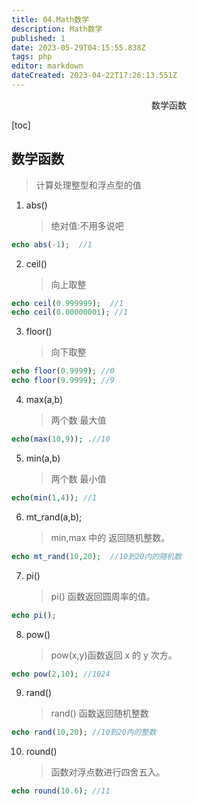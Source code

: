 ```yaml
---
title: 04.Math数学
description: Math数学
published: 1
date: 2023-05-29T04:15:55.838Z
tags: php
editor: markdown
dateCreated: 2023-04-22T17:26:13.551Z
---
```


<center>数学函数</center>

[toc]

## 数学函数

> 计算处理整型和浮点型的值

1. abs()

   > 绝对值:不用多说吧 

```php
echo abs(-1);  //1
```

2. ceil()

   > 向上取整

```php
echo ceil(0.999999);  //1
echo ceil(0.00000001); //1
```

3. floor()

   > 向下取整

```php
echo floor(0.9999); //0
echo floor(9.9999); //9
```

4. max(a,b)

   > 两个数 最大值

```php 
echo(max(10,9)); .//10
```

5. min(a,b)

   > 两个数 最小值

```php
echo(min(1,4)); //1
```

6. mt_rand(a,b);

   > min,max 中的 返回随机整数。

````php
echo mt_rand(10,20);  //10到20内的随机数
````

7. pi()

   > pi() 函数返回圆周率的值。

```php
echo pi();
```

8. pow()

   > pow(x,y)函数返回 x 的 y 次方。

```php
echo pow(2,10); //1024
```

9. rand()

   > rand() 函数返回随机整数

```php
echo rand(10,20); //10到20内的整数 
```

10. round()

    > 函数对浮点数进行四舍五入。

```php
echo round(10.6); //11
```